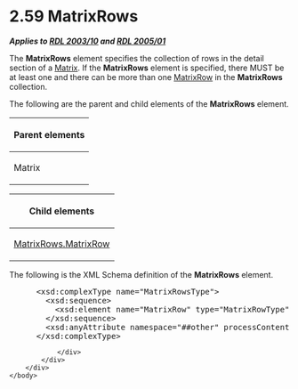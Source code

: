 <html dir="LTR" xmlns:mshelp="http://msdn.microsoft.com/mshelp" xmlns:ddue="http://ddue.schemas.microsoft.com/authoring/2003/5" xmlns:xlink="http://www.w3.org/1999/xlink" xmlns:tool="http://www.microsoft.com/tooltip">
    <head>
        <meta http-equiv="Content-Type" content="text/html; CHARSET=utf-8"></meta>
        <meta name="save" content="history"></meta>
        <title>2.59 MatrixRows</title>
        <xml>
            <mshelp:toctitle title="2.59 MatrixRows"></mshelp:toctitle>
            <mshelp:rltitle title="[MS-RDL]: MatrixRows"></mshelp:rltitle>
            <mshelp:keyword index="A" term="626a6635-ee15-421e-97a5-55011d8c4618"></mshelp:keyword>
            <mshelp:attr name="DCSext.ContentType" value="open specification"></mshelp:attr>
            <mshelp:attr name="AssetID" value="626a6635-ee15-421e-97a5-55011d8c4618"></mshelp:attr>
            <mshelp:attr name="TopicType" value="kbRef"></mshelp:attr>
            <mshelp:attr name="DCSext.Title" value="[MS-RDL]: MatrixRows" />
        </xml>
    </head>
    <body>
        <div id="header">
            <h1 class="heading">2.59 MatrixRows</h1>
        </div>
        <div id="mainSection">
            <div id="mainBody">
                <div id="allHistory" class="saveHistory"></div>
                <div id="sectionSection0" class="section" name="collapseableSection">
                    

<p><b><i>Applies to </i></b><a href="a7e2ad00-07c8-4f6d-80ab-3ad55df7b233.md"><b><i>RDL 2003/10</i></b></a><b>
<i>and </i></b><a href="3ebe2912-4958-4832-b391-cad1f5e13338.md"><b><i>RDL 2005/01</i></b></a></p>

<p>The <b>MatrixRows</b> element specifies the collection of
rows in the detail section of a <a href="25419c0a-c7c6-43d7-8ca5-1af842666dcb.md">Matrix</a>. If the <b>MatrixRows</b>
element is specified, there MUST be at least one and there can be more than one
<a href="43e99561-2c44-4329-ad8b-3657dca6728f.md">MatrixRow</a> in the <b>MatrixRows</b>
collection.</p>

<p>The following are the parent and child elements of the <b>MatrixRows</b>
element.</p>

<table>
 <thead>
  <tr>
   <th>
   <p>Parent elements</p>
   </th>
  </tr>
 </thead>
 <tr>
  <td>
  <p>Matrix </p>
  </td>
 </tr>
</table>

<p> </p>

<table>
 <thead>
  <tr>
   <th>
   <p>Child elements</p>
   </th>
  </tr>
 </thead>
 <tr>
  <td>
  <p><a href="c0cde564-798f-4521-8bc0-e0de66791a2d.md">MatrixRows.MatrixRow</a></p>
  </td>
 </tr>
</table>

<p>The following is the XML Schema definition of the <b>MatrixRows</b>
element.</p>

<dl>
<dd>
<div><pre> &lt;xsd:complexType name=&quot;MatrixRowsType&quot;&gt;
   &lt;xsd:sequence&gt;
     &lt;xsd:element name=&quot;MatrixRow&quot; type=&quot;MatrixRowType&quot; maxOccurs=&quot;unbounded&quot; /&gt;
   &lt;/xsd:sequence&gt;
   &lt;xsd:anyAttribute namespace=&quot;##other&quot; processContents=&quot;skip&quot; /&gt;
 &lt;/xsd:complexType&gt;
</pre></div>
</dd></dl>


                </div>
            </div>
        </div>
    </body>
</html>